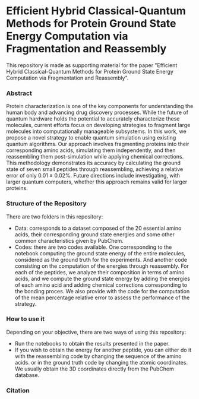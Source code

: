 # Efficient Hybrid Classical-Quantum Methods for Protein Ground State Energy Computation via Fragmentation and Reassembly
This repository is made as supporting material for the paper "Efficient Hybrid Classical-Quantum Methods for Protein Ground State Energy Computation via Fragmentation and Reassembly".

### Abstract
Protein characterization is one of the key components for understanding the human body and advancing drug discovery processes. While the future of quantum hardware holds the potential to accurately characterize these molecules, current efforts focus on developing strategies to fragment large molecules into computationally manageable subsystems. In this work, we propose a novel strategy to enable quantum simulation using existing quantum algorithms. Our approach involves fragmenting proteins into their corresponding amino acids, simulating them independently, and then reassembling them post-simulation while applying chemical corrections. This methodology demonstrates its accuracy by calculating the ground state of seven small peptides through reassembling, achieving a relative error of only 0.01 ± 0.02%. Future directions include investigating, with larger quantum computers, whether this approach remains valid for larger proteins.

### Structure of the Repository

There are two folders in this repository:
- Data: corresponds to a dataset composed of the 20 essential amino acids, their corresponding ground state energies and some other common characteristics given by PubChem.
- Codes: there are two codes available. One corresponding to the notebook computing the ground state energy of the entire molecules, considered as the ground truth for the experiments. And another code consisting on the computation of the energies through reassembly. For each of the peptides, we analyze their composition in terms of amino acids, and we compute the ground state energy by adding the energies of each amino acid and adding chemical corrections corresponding to the bonding proces. We also provide with the code for the computation of the mean percentage relative error to assess the performance of the strategy.

### How to use it
Depending on your objective, there are two ways of using this repository:
- Run the notebooks to obtain the results presented in the paper.
- If you wish to obtain the energy for another peptide, you can either do it with the reassembling code by changing the sequence of the amino acids. or in the ground truth code by changing the atomic coordinates. We usually obtain the 3D coordinates directly from the PubChem database. 

### Citation
